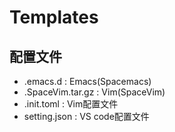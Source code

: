 # Templates
## 配置文件
- .emacs.d : Emacs(Spacemacs)
- .SpaceVim.tar.gz : Vim(SpaceVim)
- .init.toml : Vim配置文件
- setting.json : VS code配置文件
